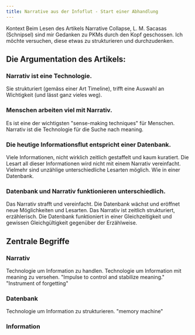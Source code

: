 ```yaml
---
title: Narrative aus der Infoflut - Start einer Abhandlung
---
```

Kontext
Beim Lesen des Artikels Narrative Collapse, L. M. Sacasas (Schnipsel) sind mir Gedanken zu PKMs durch den Kopf geschossen. Ich möchte versuchen, diese etwas zu strukturieren und durchzudenken.
## Die Argumentation des Artikels:
### Narrativ ist eine Technologie.
Sie strukturiert (gemäss einer Art Timeline), trifft eine Auswahl an Wichtigkeit (und lässt ganz vieles weg).
### Menschen arbeiten viel mit Narrativ.
Es ist eine der wichtigsten "sense-making techniques" für Menschen. Narrativ ist die Technologie für die Suche nach meaning.
### Die heutige Informationsflut entspricht einer Datenbank.
Viele Informationen, nicht wirklich zeitlich gestaffelt und kaum kuratiert. Die Lesart all dieser Informationen wird nicht mit einem Narrativ vereinfacht. Vielmehr sind unzählige unterschiedliche Lesarten möglich. Wie in einer Datenbank.
### Datenbank und Narrativ funktionieren unterschiedlich.
Das Narrativ strafft und vereinfacht. Die Datenbank wächst und eröffnet neue Möglichkeiten und Lesarten.
Das Narrativ ist zeitlich strukturiert, erzählerisch. Die Datenbank funktioniert in einer Gleichzeitigkeit und gewissen Gleichgültigkeit gegenüber der Erzählweise.
## Zentrale Begriffe
### Narrativ
Technologie um Information zu handlen.
Technologie um Information mit meaning zu versehen.
"Impulse to control and stabilize meaning."
"Instrument of forgetting"
### Datenbank
Technologie um Information zu strukturieren.
"memory machine"
### Information